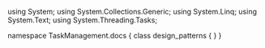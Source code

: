 ﻿using System;
using System.Collections.Generic;
using System.Linq;
using System.Text;
using System.Threading.Tasks;

namespace TaskManagement.docs
{
    class design_patterns
    {
    }
}
